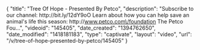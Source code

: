 {
    "title": "Tree Of Hope - Presented By Petco",
    "description": "Subscribe to our channel: http:\/\/bit.ly\/12dY9oO Learn about how you can help save an animal's life this season: http:\/\/www.petco.com\/foundation The Petco Fou...",
    "videoid": "145405",
    "date_created": "1394762650",
    "date_modified": "1418181183",
    "type": "captivate",
    "layout": "video",
    "url": "\/v\/tree-of-hope-presented-by-petco\/145405"
}